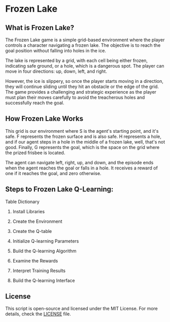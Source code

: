 # Frozen Lake

## What is Frozen Lake?
The Frozen Lake game is a simple grid-based environment where the player controls a character navigating a frozen lake. The objective is to reach the goal position without falling into holes in the ice. 


The lake is represented by a grid, with each cell being either frozen, indicating safe ground, or a hole, which is a dangerous spot. The player can move in four directions: up, down, left, and right. 


However, the ice is slippery, so once the player starts moving in a direction, they will continue sliding until they hit an obstacle or the edge of the grid. 
The game provides a challenging and strategic experience as the player must plan their moves carefully to avoid the treacherous holes and successfully reach the goal.

## How Frozen Lake Works
This grid is our environment where S is the agent's starting point, and it's safe. F represents the frozen surface and is also safe. H represents a hole, and if our agent steps in a hole in the middle of a frozen lake, well, that's not good. Finally, G represents the goal, which is the space on the grid where the prized frisbee is located.

The agent can navigate left, right, up, and down, and the episode ends when the agent reaches the goal or falls in a hole. It receives a reward of one if it reaches the goal, and zero otherwise.


## Steps to Frozen Lake Q-Learning:

Table Dictionary

1. Install Libraries

2. Create the Environment

3. Create the Q-table

4. Initialize Q-learning Parameters

5. Build the Q-learning Algorithm

6. Examine the Rewards

7. Interpret Training Results

8. Build the Q-learning Interface

## License

This script is open-source and licensed under the MIT License. For more details, check the [LICENSE](LICENSE) file.
